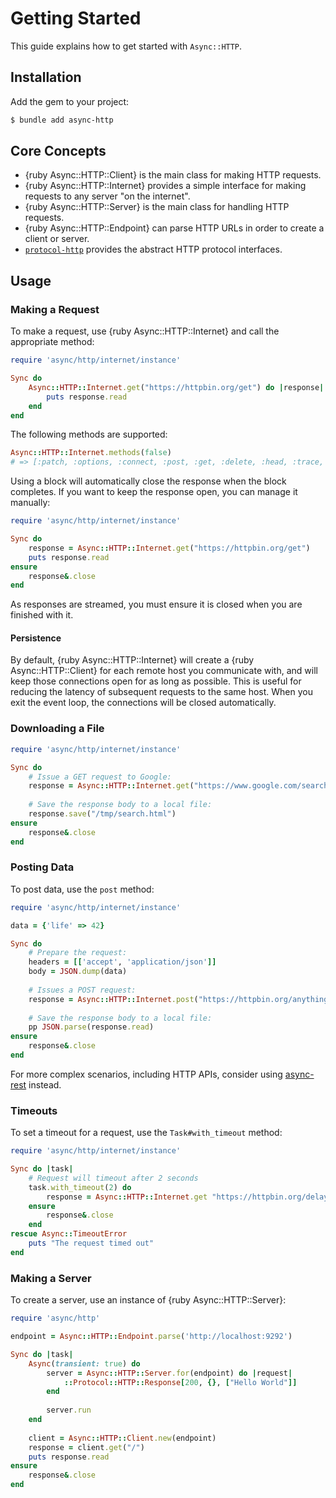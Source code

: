 # Getting Started

This guide explains how to get started with `Async::HTTP`.

## Installation

Add the gem to your project:

~~~ bash
$ bundle add async-http
~~~

## Core Concepts

- {ruby Async::HTTP::Client} is the main class for making HTTP requests.
- {ruby Async::HTTP::Internet} provides a simple interface for making requests to any server "on the internet".
- {ruby Async::HTTP::Server} is the main class for handling HTTP requests.
- {ruby Async::HTTP::Endpoint} can parse HTTP URLs in order to create a client or server.
- [`protocol-http`](https://github.com/socketry/protocol-http) provides the abstract HTTP protocol interfaces.

## Usage

### Making a Request

To make a request, use {ruby Async::HTTP::Internet} and call the appropriate method:

~~~ ruby
require 'async/http/internet/instance'

Sync do
	Async::HTTP::Internet.get("https://httpbin.org/get") do |response|
		puts response.read
	end
end
~~~

The following methods are supported:

~~~ ruby
Async::HTTP::Internet.methods(false)
# => [:patch, :options, :connect, :post, :get, :delete, :head, :trace, :put]
~~~

Using a block will automatically close the response when the block completes. If you want to keep the response open, you can manage it manually:

~~~ ruby
require 'async/http/internet/instance'

Sync do
	response = Async::HTTP::Internet.get("https://httpbin.org/get")
	puts response.read
ensure
	response&.close
end
~~~

As responses are streamed, you must ensure it is closed when you are finished with it.

#### Persistence

By default, {ruby Async::HTTP::Internet} will create a {ruby Async::HTTP::Client} for each remote host you communicate with, and will keep those connections open for as long as possible. This is useful for reducing the latency of subsequent requests to the same host. When you exit the event loop, the connections will be closed automatically.

### Downloading a File

~~~ ruby
require 'async/http/internet/instance'

Sync do
	# Issue a GET request to Google:
	response = Async::HTTP::Internet.get("https://www.google.com/search?q=kittens")
	
	# Save the response body to a local file:
	response.save("/tmp/search.html")
ensure
	response&.close
end
~~~

### Posting Data

To post data, use the `post` method:

~~~ ruby
require 'async/http/internet/instance'

data = {'life' => 42}

Sync do
	# Prepare the request:
	headers = [['accept', 'application/json']]
	body = JSON.dump(data)
	
	# Issues a POST request:
	response = Async::HTTP::Internet.post("https://httpbin.org/anything", headers, body)
	
	# Save the response body to a local file:
	pp JSON.parse(response.read)
ensure
	response&.close
end
~~~

For more complex scenarios, including HTTP APIs, consider using [async-rest](https://github.com/socketry/async-rest) instead.

### Timeouts

To set a timeout for a request, use the `Task#with_timeout` method:

~~~ ruby
require 'async/http/internet/instance'

Sync do |task|
	# Request will timeout after 2 seconds
	task.with_timeout(2) do
		response = Async::HTTP::Internet.get "https://httpbin.org/delay/10"
	ensure
		response&.close
	end
rescue Async::TimeoutError
	puts "The request timed out"
end
~~~

### Making a Server

To create a server, use an instance of {ruby Async::HTTP::Server}:

~~~ ruby
require 'async/http'

endpoint = Async::HTTP::Endpoint.parse('http://localhost:9292')

Sync do |task|
	Async(transient: true) do
		server = Async::HTTP::Server.for(endpoint) do |request|
			::Protocol::HTTP::Response[200, {}, ["Hello World"]]
		end
		
		server.run
	end
	
	client = Async::HTTP::Client.new(endpoint)
	response = client.get("/")
	puts response.read
ensure
	response&.close
end
~~~
